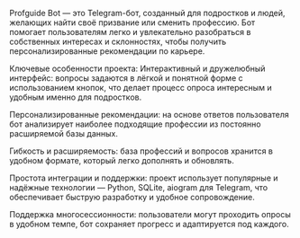 Profguide Bot — это  Telegram-бот, созданный для подростков и людей, желающих найти своё призвание или сменить профессию. Бот помогает пользователям легко и увлекательно разобраться в собственных интересах и склонностях, чтобы получить персонализированные рекомендации по карьере.

Ключевые особенности проекта:
Интерактивный и дружелюбный интерфейс: вопросы задаются в лёгкой и понятной форме с использованием  кнопок, что делает процесс опроса интересным и удобным именно для подростков.

Персонализированные рекомендации: на основе ответов пользователя бот анализирует наиболее подходящие профессии из постоянно расширяемой базы данных.

Гибкость и расширяемость: база профессий и вопросов хранится в удобном формате, который легко дополнять и обновлять.

Простота интеграции и поддержки: проект использует популярные и надёжные технологии — Python, SQLite, aiogram для Telegram, что обеспечивает быструю разработку и удобное сопровождение.

Поддержка многосессионности: пользователи могут проходить опросы в удобном темпе, бот сохраняет прогресс и адаптируется под каждого.